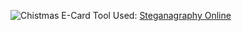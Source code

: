 ![Chistmas E-Card](/images/ChristmasCard.png)
Tool Used: [Steganagraphy Online](https://stylesuxx.github.io/steganography/)

